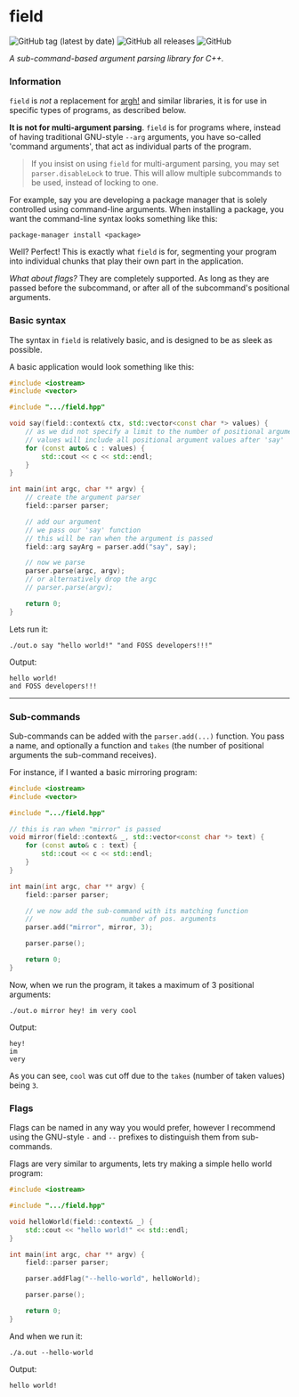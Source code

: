 # field

![GitHub tag (latest by date)](https://img.shields.io/github/v/tag/jibstack64/field)
![GitHub all releases](https://img.shields.io/github/downloads/jibstack64/field/total)
![GitHub](https://img.shields.io/github/license/jibstack64/field)

*A sub-command-based argument parsing library for C++.*

### Information
`field` is *not* a replacement for [argh!](https://github.com/adishavit/argh) and similar libraries, it is for use in specific types of programs, as described below.

**It is not for multi-argument parsing**. `field` is for programs where, instead of having traditional GNU-style `--arg` arguments, you have so-called 'command arguments', that act as individual parts of the program.

> If you insist on using `field` for multi-argument parsing, you may set `parser.disableLock` to true. This will allow multiple subcommands to be used, instead of locking to one.

For example, say you are developing a package manager that is solely controlled using command-line arguments. When installing a package, you want the command-line syntax looks something like this:

`package-manager install <package>`

Well? Perfect! This is exactly what `field` is for, segmenting your program into individual chunks that play their own part in the application.

*What about flags?*
They are completely supported. As long as they are passed before the subcommand, or after all of the subcommand's positional arguments.

### Basic syntax
The syntax in `field` is relatively basic, and is designed to be as sleek as possible.

A basic application would look something like this:
```cpp
#include <iostream>
#include <vector>

#include ".../field.hpp"

void say(field::context& ctx, std::vector<const char *> values) {
    // as we did not specify a limit to the number of positional arguments,
    // values will include all positional argument values after 'say'
    for (const auto& c : values) {
        std::cout << c << std::endl;
    }
}

int main(int argc, char ** argv) {
    // create the argument parser
    field::parser parser;

    // add our argument
    // we pass our 'say' function
    // this will be ran when the argument is passed
    field::arg sayArg = parser.add("say", say);

    // now we parse
    parser.parse(argc, argv);
    // or alternatively drop the argc
    // parser.parse(argv);

    return 0;
}
```
Lets run it:

`./out.o say "hello world!" "and FOSS developers!!!"`

Output:
```
hello world!
and FOSS developers!!!
```

---

### Sub-commands

Sub-commands can be added with the `parser.add(...)` function. You pass a name, and optionally a function and `takes` (the number of positional arguments the sub-command receives).

For instance, if I wanted a basic mirroring program:
```cpp
#include <iostream>
#include <vector>

#include ".../field.hpp"

// this is ran when "mirror" is passed
void mirror(field::context& _, std::vector<const char *> text) {
    for (const auto& c : text) {
        std::cout << c << std::endl;
    }
}

int main(int argc, char ** argv) {
    field::parser parser;

    // we now add the sub-command with its matching function
    //                      number of pos. arguments
    parser.add("mirror", mirror, 3);

    parser.parse();

    return 0;
}
```

Now, when we run the program, it takes a maximum of 3 positional arguments:

`./out.o mirror hey! im very cool`

Output:
```
hey!
im
very
```

As you can see, `cool` was cut off due to the `takes` (number of taken values) being `3`.

### Flags

Flags can be named in any way you would prefer, however I recommend using the GNU-style `-` and `--` prefixes to distinguish them from sub-commands.

Flags are very similar to arguments, lets try making a simple hello world program:
```cpp
#include <iostream>

#include ".../field.hpp"

void helloWorld(field::context& _) {
    std::cout << "hello world!" << std::endl;
}

int main(int argc, char ** argv) {
    field::parser parser;

    parser.addFlag("--hello-world", helloWorld);

    parser.parse();

    return 0;
}
```

And when we run it:

`./a.out --hello-world`

Output:
```
hello world!
```
